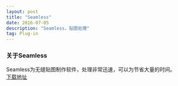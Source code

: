 ```yaml
---
layout: post
title: "Seamless"
date: 2016-07-05
description: "Seamless，贴图处理"
tag: Plug-in
---  
```

### 关于Seamless
Seamless为无缝贴图制作软件，处理非常迅速，可以为节省大量的时间。      
[下载地址](http://pan.baidu.com/s/1qXOyP7u)

